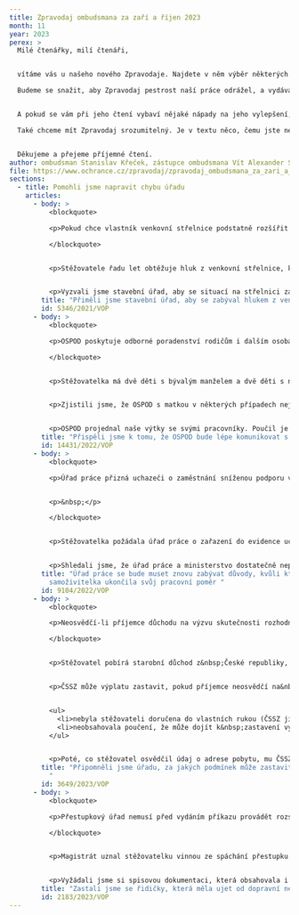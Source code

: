 ```yaml
---
title: Zpravodaj ombudsmana za zaří a říjen 2023
month: 11
year: 2023
perex: >
  Milé čtenářky, milí čtenáři,


  vítáme vás u našeho nového Zpravodaje. Najdete v něm výběr některých případů, kterými jsme se v posledních dvou měsících zabývali. Možná vás překvapí, co všechno řešíme. Pomáháme lidem, kteří mají nějaký problém s úřady. Jezdíme na místa, kde jsou lidé omezení na svobodě, a kontrolujeme, jestli tam s nimi nezachází špatně. Snažíme se, aby Česká republika byla co nejpřístupnější lidem se zdravotním postižením. Vydáváme nejrůznější výzkumy, připomínkujeme zákony a soudní rozhodnutí, spolupracujeme s  mezinárodními orgány. 

  Budeme se snažit, aby Zpravodaj pestrost naší práce odrážel, a vydávat ho jednou za dva měsíce. Na další číslo se tak můžete těšit v lednu 2024. Uvítáme, když Zpravodaj dál rozšíříte mezi ty, kteří v něm podle vás také najdou užitečné informace.


  A pokud se vám při jeho čtení vybaví nějaké nápady na jeho vylepšení, moc oceníme, když nám je napíšete. 

  Také chceme mít Zpravodaj srozumitelný. Je v textu něco, čemu jste nerozuměli? Dejte nám prosím vědět na srozumitelnost@ochrance.cz.


  Děkujeme a přejeme příjemné čtení.
author: ombudsman Stanislav Křeček, zástupce ombudsmana Vít Alexander Schorm
file: https://www.ochrance.cz/zpravodaj/zpravodaj_ombudsmana_za_zari_a_rijen_2023/zpravodaj_za_zari_a_rijen_2023.pdf
sections:
  - title: Pomohli jsme napravit chybu úřadu
    articles:
      - body: >
          <blockquote>

          <p>Pokud chce vlastník venkovní střelnice podstatně rozšířit její provoz, musí mu nejprve stavební úřad povolit změnu využití území (<a href="https://www.zakonyprolidi.cz/cs/2006-183#p80-2-e">&sect; 80 odst. 2 písm. e)</a> zákona č. 183/2006 Sb.).</p>

          </blockquote>


          <p>Stěžovatele řadu let obtěžuje hluk z venkovní střelnice, kterou vlastní město. Dokud v ní stříleli pouze členové mysliveckého spolku, nikdo si na hluk nestěžoval. To se však změnilo poté, co střelnici začala využívat i soukromá společnost. Ta střelnici zpřístupnila veřejnosti, vybavila jí různými zbraněmi a také v ní začala pořádat akce a odborné kurzy.</p>


          <p>Vyzvali jsme stavební úřad, aby se situací na střelnici zabýval. Ten uznal, že se výrazně změnilo její fungování. Vyzval proto město, aby přerušilo komerční provoz střelnice. Také mu vysvětlil, že pokud v&nbsp;něm chce pokračovat, musí požádat o vydání rozhodnutí o změně využití území.</p>
        title: "Přiměli jsme stavební úřad, aby se zabýval hlukem z venkovní střelnice "
        id: 5346/2021/VOP
      - body: >
          <blockquote>

          <p>OSPOD poskytuje odborné poradenství rodičům i dalším osobám domáhajícím se styku s dítětem. V případě, že se dítě ocitne ve stavu nedostatku řádné péče, nebo je jeho život či normální vývoj vážně ohrožen nebo narušen, musí OSPOD neprodleně podat soudu návrh na vydání předběžného opatření.</p>

          </blockquote>


          <p>Stěžovatelka má dvě děti s bývalým manželem a dvě děti s novým partnerem. Soud nejprve svěřil nejstarší dceru z prvního manželství do péče otce, protože tvrdila, že ji matka týrala. Později začala matka týrat i její mladší sestru. Soud proto na návrh OSPOD svěřil do péče otce i ji. Policie zahájila trestní stíhání matky pro podezření z týrání svěřené osoby a z ohrožování výchovy dítěte. Matka si stěžovala na odebrání druhé dcery z její péče, na to že s ní OSPOD dostatečně nekomunikuje, že straní otci a neposkytuje jí dostatečnou pomoc v úpravě styku s nejstarší dcerou. Vadilo jí také, že se jako kolizní opatrovník řídí jen informacemi, které obdrží od otce.</p>


          <p>Zjistili jsme, že OSPOD s matkou v některých případech nejednal dostatečně. Pochybil, když s matkou neprojednal otcovy stížnosti na to, že mu matka nepředává mladší dceru ke styku a nepoučil ji o jejích rodičovských právech. Jako kolizní opatrovník si vytvořil názor pouze na základě tvrzení jednoho z rodičů a matce včas neodpovídal na dotazy. OSPOD jednal správně, když podal návrh k soudu na vydání předběžného opatření na svěření mladší dcery do péče otce, neboť to bylo nezbytné k ochraně jejího zdravého vývoje.</p>


          <p>OSPOD projednal naše výtky se svými pracovníky. Poučil je o tom, že musí prokazatelně projednat všechny stížnosti rodičů, jednat s&nbsp;nimi vstřícně a dále dodržovat lhůty podle správního řádu. OSPOD rovněž sepsal pravidla projednávání stížností rodičů a vytvořil pro ně speciální písemnou informaci, kterou jim předává již při prvním jednání. Tím lépe naplňuje svou povinnost poskytovat odborné poradenství.</p>
        title: "Přispěli jsme k tomu, že OSPOD bude lépe komunikovat s rodiči "
        id: 14431/2022/VOP
      - body: >
          <blockquote>

          <p>Úřad práce přizná uchazeči o zaměstnání sníženou podporu v&nbsp;nezaměstnanosti, pokud po vyhodnocení všech okolností případu shledá, že ukončil zaměstnání bez vážného důvodu (&sect; 50 odst. 3 zákona č. 435/2004 Sb.).</p>


          <p>&nbsp;</p>

          </blockquote>


          <p>Stěžovatelka požádala úřad práce o zařazení do evidence uchazečů o zaměstnání a o podporu v&nbsp;nezaměstnanosti. Tvrdila, že musela podat výpověď v práci, neboť její dcera nastoupila do první třídy a ona ji nestíhala včas vyzvedávat ze školní družiny. Současně uvedla, že si nemohla zkrátit pracovní úvazek, protože by nebyla schopná uživit sebe, dceru a plnit své další finanční závazky. Úřad práce přiznal stěžovatelce sníženou podporu v&nbsp;nezaměstnanosti. Ministerstvo práce a sociálních věcí následně v&nbsp;odvolacím řízení potvrdilo jeho rozhodnutí.</p>


          <p>Shledali jsme, že úřad práce a ministerstvo dostatečně neposoudily důvody, které vedly stěžovatelku k&nbsp;ukončení zaměstnání. Navrhli jsme proto ministrovi práce a sociálních věcí, aby zrušil obě rozhodnutí v&nbsp;přezkumném řízení. Ten našemu návrhu vyhověl. Úřad práce se tedy bude muset opětovně zabývat důvody, kvůli kterým samoživitelka ukončila zaměstnání a rozhodnout o výši podpory v nezaměstnanosti.</p>
        title: "Úřad práce se bude muset znovu zabývat důvody, kvůli kterým
          samoživitelka ukončila svůj pracovní poměr "
        id: 9104/2022/VOP
      - body: >
          <blockquote>

          <p>Neosvědčí-li příjemce důchodu na výzvu skutečnosti rozhodné pro jeho výplatu, může Česká správa sociálního zabezpečení výplatu důchodu zastavit pouze tehdy, pokud příjemce ve výzvě výslovně upozornila na tento následek a výzva byla doručena do vlastních rukou.</p>

          </blockquote>


          <p>Stěžovatel pobírá starobní důchod z&nbsp;České republiky, kde trvale žije, a&nbsp;ze&nbsp;Slovenska. Způsob výplaty důchodu se v&nbsp;těchto případech liší podle toho, jestli člověk pobývá alespoň 270 dní v&nbsp;roce v&nbsp;cizině. Protože ČSSZ nevěděla jistě, kde stěžovatel převážně žije, vyzvala ho k&nbsp;osvědčení údaje o adrese pobytu. Když stěžovatel nereagoval na výzvu, ČSSZ zastavila výplatu důchodu.</p>


          <p>ČSSZ může výplatu zastavit, pokud příjemce neosvědčí na&nbsp;výzvu skutečnosti rozhodné pro&nbsp;výplatu důchodu. V&nbsp;tomto případě ale ČSSZ zastavila výplatu důchodu v&nbsp;rozporu se zákonem, protože výzva</p>


          <ul>
          	<li>nebyla stěžovateli doručena do vlastních rukou (ČSSZ ji odeslala jako obyčejnou zásilku) a</li>
          	<li>neobsahovala poučení, že může dojít k&nbsp;zastavení výplaty, pokud jí stěžovatel nevyhoví.</li>
          </ul>


          <p>Poté, co stěžovatel osvědčil údaj o adrese pobytu, mu ČSSZ zpětně doplatila důchod a obnovila jeho pravidelnou výplatu.</p>
        title: "Připomněli jsme úřadu, za jakých podmínek může zastavit výplatu důchodu
          "
        id: 3649/2023/VOP
      - body: >
          <blockquote>

          <p>Přestupkový úřad nemusí před vydáním příkazu provádět rozsáhlé dokazování. Musí však přesvědčivě zjistit, co se stalo.</p>

          </blockquote>


          <p>Magistrát uznal stěžovatelku vinnou ze spáchání přestupku. K&nbsp;tomu mělo dojít tak, že při parkování v&nbsp;podzemních garážích odřela svým vozidlem jiné vozidlo a ujela od dopravní nehody. Stěžovatelka namítala, že si není vědoma poškození cizího vozidla. Krajský úřad nicméně neshledal důvody ke zrušení příkazu v&nbsp;přezkumném řízení.</p>


          <p>Vyžádali jsme si spisovou dokumentaci, která obsahovala i fotodokumentaci obou vozidel. Z&nbsp;ní vyšlo najevo, že poškozené vozidlo má odřený lak v&nbsp;jiné výšce než vozidlo stěžovatelky. Ta navíc doložila, že k&nbsp;odření jejího vozu došlo před několika lety. Vytkli jsme úřadům, že&nbsp;rozhodly o vině stěžovatelky na základě nedostatečně zjištěného skutkového stavu. Ty&nbsp;uznaly, že pochybily. Krajský úřad přislíbil, že příkaz zruší.</p>
        title: "Zastali jsme se řidičky, která měla ujet od dopravní nehody "
        id: 2183/2023/VOP
---
```

